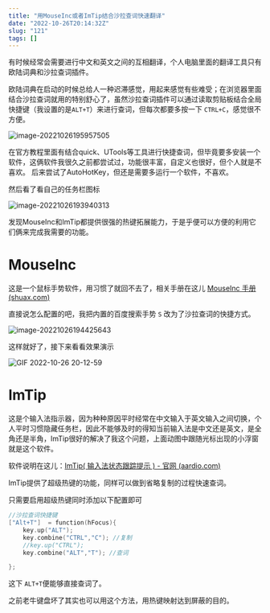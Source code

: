 ```yaml
---
title: "用MouseInc或者ImTip结合沙拉查词快速翻译"
date: "2022-10-26T20:14:32Z"
slug: "121"
tags: []
---
```

有时候经常会需要进行中文和英文之间的互相翻译，个人电脑里面的翻译工具只有欧陆词典和沙拉查词插件。  

欧陆词典在启动的时候总给人一种迟滞感觉，用起来感觉有些难受；在浏览器里面结合沙拉查词就用的特别舒心了，虽然沙拉查词插件可以通过读取剪贴板结合全局快捷键（我设置的是`ALT+T`）来进行查词，但每次都要多按一下 `CTRL+C`，感觉很不方便。

  ![image-20221026195957505](https://dagwbl.oss-cn-chengdu.aliyuncs.com/picture/obsidian/image-20221026195957505.png)

在官方教程里面有结合quick、UTools等工具进行快捷查词，但毕竟要多安装一个软件，这俩软件我很久之前都尝试过，功能很丰富，自定义也很好，但个人就是不喜欢。
后来尝试了AutoHotKey，但还是需要多运行一个软件，不喜欢。



然后看了看自己的任务栏图标

![image-20221026193940313](https://dagwbl.oss-cn-chengdu.aliyuncs.com/picture/obsidian/image-20221026193940313.png)



发现MouseInc和ImTip都提供很强的热键拓展能力，于是乎便可以方便的利用它们俩来完成我需要的功能。

# MouseInc

这是一个鼠标手势软件，用习惯了就回不去了，相关手册在这儿 [MouseInc 手册 (shuax.com)](https://docs.shuax.com/MouseInc/#/)

直接说怎么配置的吧，我把内置的百度搜索手势 `S` 改为了沙拉查词的快捷方式。

![image-20221026194425643](https://dagwbl.oss-cn-chengdu.aliyuncs.com/picture/obsidian/image-20221026194425643.png)

这样就好了，接下来看看效果演示

![GIF 2022-10-26 20-12-59](https://dagwbl.oss-cn-chengdu.aliyuncs.com/picture/obsidian/GIF%202022-10-26%2020-12-59.gif)

# ImTip

这是个输入法指示器，因为种种原因平时经常在中文输入于英文输入之间切换，个人平时习惯隐藏任务栏，因此不能够及时的得知当前输入法是中文还是英文，是全角还是半角，ImTip很好的解决了我这个问题，上面动图中跟随光标出现的小浮窗就是这个软件。

软件说明在这儿：[ImTip( 输入法状态跟踪提示 ) - 官网 (aardio.com)](https://imtip.aardio.com/)

ImTip提供了超级热键的功能，同样可以做到省略复制的过程快速查词。

只需要启用超级热键同时添加以下配置即可

```c
//沙拉查词快捷键
["Alt+T"]  = function(hFocus){  
	key.up("ALT");
	key.combine("CTRL","C"); //复制
	//key.up("CTRL");
	key.combine("ALT","T"); //查词

};
```

这下 `ALT+T`便能够直接查词了。



之前老牛键盘坏了其实也可以用这个方法，用热键映射达到屏蔽的目的。
